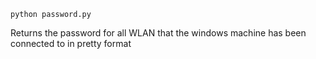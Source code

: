 ```
python password.py
```

Returns the password for all WLAN that the windows machine has been connected to in pretty format
